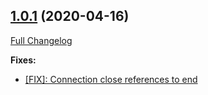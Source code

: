 ## [1.0.1](https://ugate.github.io/sqler-mdb/tree/v1.0.1) (2020-04-16)
[Full Changelog](https://ugate.github.io/sqler-mdb/compare/v1.0.0...v1.0.1)


__Fixes:__
* [[FIX]: Connection close references to end](https://ugate.github.io/sqler-mdb/commit/594a291a102f84bd383b05a102a400a0939c6b88)